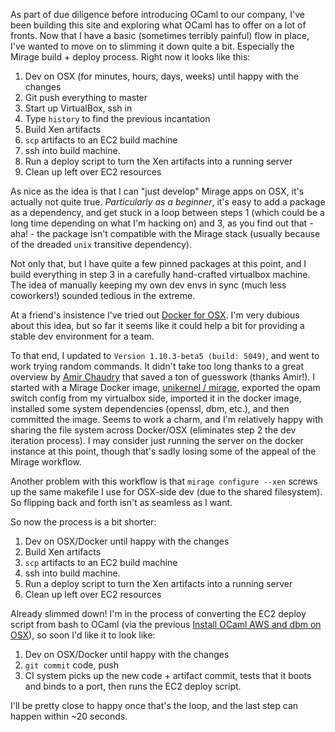 As part of due diligence before introducing OCaml to our company, I've been building this site and exploring what OCaml has to offer on a lot of fronts. Now that I have a basic (sometimes terribly painful) flow in place, I've wanted to move on to slimming it down quite a bit. Especially the Mirage build + deploy process. Right now it looks like this:

1. Dev on OSX (for minutes, hours, days, weeks) until happy with the changes
1. Git push everything to master
1. Start up VirtualBox, ssh in
1. Type `history` to find the previous incantation
1. Build Xen artifacts
1. `scp` artifacts to an EC2 build machine
1. ssh into build machine.
1. Run a deploy script to turn the Xen artifacts into a running server
1. Clean up left over EC2 resources

As nice as the idea is that I can "just develop" Mirage apps on OSX, it's actually not quite true. _Particularly as a beginner_, it's easy to add a package as a dependency, and get stuck in a loop between steps 1 (which could be a long time depending on what I'm hacking on) and 3, as you find out that - aha! - the package isn't compatible with the Mirage stack (usually because of the dreaded `unix` transitive dependency).

Not only that, but I have quite a few pinned packages at this point, and I build everything in step 3 in a carefully hand-crafted virtualbox machine. The idea of manually keeping my own dev envs in sync (much less coworkers!) sounded tedious in the extreme.

At a friend's insistence I've tried out [Docker for OSX](https://blog.docker.com/2016/03/docker-for-mac-windows-beta/). I'm very dubious about this idea, but so far it seems like it could help a bit for providing a stable dev environment for a team.

To that end, I updated to `Version 1.10.3-beta5 (build: 5049)`, and went to work trying random commands. It didn't take too long thanks to a great overview by [Amir Chaudry](https://twitter.com/amirmc) that saved a ton of guesswork (thanks Amir!). I started with a Mirage Docker image, [unikernel / mirage](https://hub.docker.com/r/unikernel/mirage/), exported the opam switch config from my virtualbox side, imported it in the docker image, installed some system dependencies (openssl, dbm, etc.), and then committed the image. Seems to work a charm, and I'm relatively happy with sharing the file system across Docker/OSX (eliminates step 2 the dev iteration process). I may consider just running the server on the docker instance at this point, though that's sadly losing some of the appeal of the Mirage workflow.

Another problem with this workflow is that `mirage configure --xen` screws up the same makefile I use for OSX-side dev (due to the shared filesystem). So flipping back and forth isn't as seamless as I want.

So now the process is a bit shorter:

1. Dev on OSX/Docker until happy with the changes
1. Build Xen artifacts
1. `scp` artifacts to an EC2 build machine
1. ssh into build machine.
1. Run a deploy script to turn the Xen artifacts into a running server
1. Clean up left over EC2 resources

Already slimmed down! I'm in the process of converting the EC2 deploy script from bash to OCaml (via the previous [Install OCaml AWS and dbm on OSX](https://www.riseos.com/posts/2016_03_03_install_ocaml_aws_and_dbm_on_osx)), so soon I'd like it to look like:

1. Dev on OSX/Docker until happy with the changes
1. `git commit` code, push
1. CI system picks up the new code + artifact commit, tests that it boots and binds to a port, then runs the EC2 deploy script.

I'll be pretty close to happy once that's the loop, and the last step can happen within ~20 seconds.
